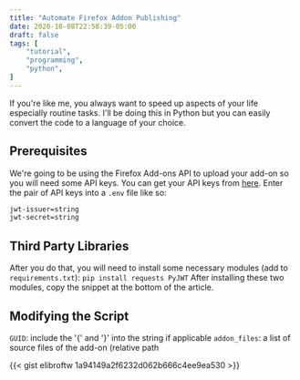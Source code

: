 ```yaml
---
title: "Automate Firefox Addon Publishing"
date: 2020-10-08T22:58:39-05:00
draft: false
tags: [
    "tutorial",
    "programming",
    "python",
]
---
```


If you're like me, you always want to speed up aspects of your life especially routine tasks. I'll be doing this in Python but you can easily convert the code to a language of your choice.

## Prerequisites

We're going to be using the Firefox Add-ons API to upload your add-on so you will need some API keys. You can get your API keys from [here](https://addons.mozilla.org/developers/addon/api/key/). Enter the pair of API keys into a `.env` file like so:

```bash
jwt-issuer=string
jwt-secret=string
```

## Third Party Libraries

After you do that, you will need to install some necessary modules (add to `requirements.txt`): `pip install requests PyJWT`
After installing these two modules, copy the snippet at the bottom of the article.

## Modifying the Script

`GUID`: include the '{' and '}' into the string if applicable
`addon_files`: a list of source files of the add-on (relative path

{{< gist elibroftw 1a94149a2f6232d062b666c4ee9ea530 >}}
